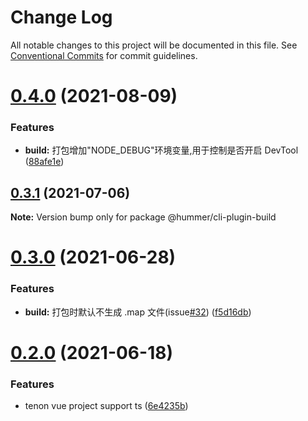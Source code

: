 # Change Log

All notable changes to this project will be documented in this file.
See [Conventional Commits](https://conventionalcommits.org) for commit guidelines.

# [0.4.0](https://github.com.cnpmjs.org/OrangeLab/hummer-cli/compare/v0.3.1...v0.4.0) (2021-08-09)


### Features

* **build:** 打包增加"NODE_DEBUG"环境变量,用于控制是否开启 DevTool ([88afe1e](https://github.com.cnpmjs.org/OrangeLab/hummer-cli/commit/88afe1e18acf1f1345ad62ce2ccd13597d40f902))





## [0.3.1](https://github.com/OrangeLab/hummer-cli/compare/v0.3.0...v0.3.1) (2021-07-06)

**Note:** Version bump only for package @hummer/cli-plugin-build





# [0.3.0](https://github.com/OrangeLab/hummer-cli/compare/v0.2.0...v0.3.0) (2021-06-28)


### Features

* **build:** 打包时默认不生成 .map 文件(issue[#32](https://github.com/OrangeLab/hummer-cli/issues/32)) ([f5d16db](https://github.com/OrangeLab/hummer-cli/commit/f5d16db1a50fa7e8b3f59ca11c75c3b026d38a1b))





# [0.2.0](https://github.com/OrangeLab/hummer-cli/compare/v0.1.27...v0.2.0) (2021-06-18)


### Features

* tenon vue project support ts ([6e4235b](https://github.com/OrangeLab/hummer-cli/commit/6e4235bdc5f0fececdf7246b66a4289ff5217c13))
